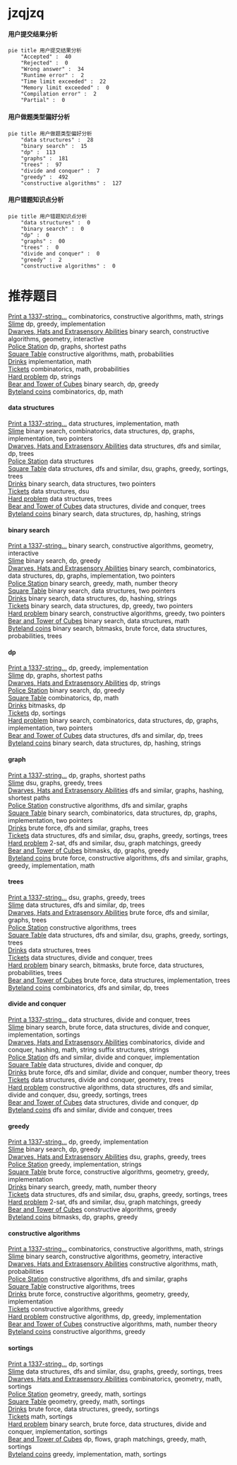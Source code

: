 # jzqjzq
<!-- tabs:start -->
#### **用户提交结果分析**

```mermaid
pie title 用户提交结果分析
    "Accepted" :  40
    "Rejected" :  0
    "Wrong answer" :  34
    "Runtime error" :  2
    "Time limit exceeded" :  22
    "Memory limit exceeded" :  0
    "Compilation error" :  2
    "Partial" :  0
```
#### **用户做题类型偏好分析**

```mermaid
pie title 用户做题类型偏好分析
    "data structures" :  28
    "binary search" :  15
    "dp" :  113
    "graphs" :  181
    "trees" :  97
    "divide and conquer" :  7
    "greedy" :  492
    "constructive algorithms" :  127
```
#### **用户错题知识点分析**

```mermaid
pie title 用户错题知识点分析
    "data structures" :  0
    "binary search" :  0
    "dp" :  0
    "graphs" :  00
    "trees" :  0
    "divide and conquer" :  0
    "greedy" :  2
    "constructive algorithms" :  0
```
<!-- tabs:end -->
# 推荐题目
[Print a 1337-string...](http://codeforces.com/problemset/problem/1202/D)		combinatorics,
                        constructive algorithms,
                        math,
                        strings		  
[Slime](http://codeforces.com/problemset/problem/1038/D)		dp,
                        greedy,
                        implementation		  
[Dwarves, Hats and Extrasensory Abilities](https://codeforces.com/contest/1064/problem/E)		binary search,
                        constructive algorithms,
                        geometry,
                        interactive		  
[Police Station](http://codeforces.com/problemset/problem/208/C)		dp,
                        graphs,
                        shortest paths		  
[Square Table](https://codeforces.com/contest/418/problem/C)		constructive algorithms,
                        math,
                        probabilities		  
[Drinks](http://codeforces.com/problemset/problem/200/B)		implementation,
                        math		  
[Tickets](http://codeforces.com/problemset/problem/26/D)		combinatorics,
                        math,
                        probabilities		  
[Hard problem](http://codeforces.com/problemset/problem/706/C)		dp,
                        strings		  
[Bear and Tower of Cubes](http://codeforces.com/problemset/problem/679/B)		binary search,
                        dp,
                        greedy		  
[Byteland coins](https://codeforces.com/contest/759/problem/E)		combinatorics,
                        dp,
                        math		  
<!-- tabs:start -->
#### **data structures**
[Print a 1337-string...](http://codeforces.com/problemset/problem/819/B)		data structures,
                        implementation,
                        math		  
[Slime](http://codeforces.com/problemset/problem/1470/E)		binary search,
                        combinatorics,
                        data structures,
                        dp,
                        graphs,
                        implementation,
                        two pointers		  
[Dwarves, Hats and Extrasensory Abilities](http://codeforces.com/problemset/problem/494/D)		data structures,
                        dfs and similar,
                        dp,
                        trees		  
[Police Station](https://codeforces.com/contest/1053/problem/C)		data structures		  
[Square Table](http://codeforces.com/problemset/problem/1042/F)		data structures,
                        dfs and similar,
                        dsu,
                        graphs,
                        greedy,
                        sortings,
                        trees		  
[Drinks](http://codeforces.com/problemset/problem/1041/D)		binary search,
                        data structures,
                        two pointers		  
[Tickets](http://codeforces.com/problemset/problem/13/E)		data structures,
                        dsu		  
[Hard problem](https://codeforces.com/contest/1434/problem/D)		data structures,
                        trees		  
[Bear and Tower of Cubes](http://codeforces.com/problemset/problem/379/F)		data structures,
                        divide and conquer,
                        trees		  
[Byteland coins](http://codeforces.com/problemset/problem/1051/E)		binary search,
                        data structures,
                        dp,
                        hashing,
                        strings		  
#### **binary search**
[Print a 1337-string...](https://codeforces.com/contest/1064/problem/E)		binary search,
                        constructive algorithms,
                        geometry,
                        interactive		  
[Slime](http://codeforces.com/problemset/problem/679/B)		binary search,
                        dp,
                        greedy		  
[Dwarves, Hats and Extrasensory Abilities](http://codeforces.com/problemset/problem/1470/E)		binary search,
                        combinatorics,
                        data structures,
                        dp,
                        graphs,
                        implementation,
                        two pointers		  
[Police Station](http://codeforces.com/problemset/problem/1468/L)		binary search,
                        greedy,
                        math,
                        number theory		  
[Square Table](http://codeforces.com/problemset/problem/1041/D)		binary search,
                        data structures,
                        two pointers		  
[Drinks](http://codeforces.com/problemset/problem/1051/E)		binary search,
                        data structures,
                        dp,
                        hashing,
                        strings		  
[Tickets](http://codeforces.com/problemset/problem/1492/C)		binary search,
                        data structures,
                        dp,
                        greedy,
                        two pointers		  
[Hard problem](http://codeforces.com/problemset/problem/1463/D)		binary search,
                        constructive algorithms,
                        greedy,
                        two pointers		  
[Bear and Tower of Cubes](http://codeforces.com/problemset/problem/1490/G)		binary search,
                        data structures,
                        math		  
[Byteland coins](http://codeforces.com/problemset/problem/1479/D)		binary search,
                        bitmasks,
                        brute force,
                        data structures,
                        probabilities,
                        trees		  
#### **dp**
[Print a 1337-string...](http://codeforces.com/problemset/problem/1038/D)		dp,
                        greedy,
                        implementation		  
[Slime](http://codeforces.com/problemset/problem/208/C)		dp,
                        graphs,
                        shortest paths		  
[Dwarves, Hats and Extrasensory Abilities](http://codeforces.com/problemset/problem/706/C)		dp,
                        strings		  
[Police Station](http://codeforces.com/problemset/problem/679/B)		binary search,
                        dp,
                        greedy		  
[Square Table](https://codeforces.com/contest/759/problem/E)		combinatorics,
                        dp,
                        math		  
[Drinks](https://codeforces.com/contest/800/problem/D)		bitmasks,
                        dp		  
[Tickets](http://codeforces.com/problemset/problem/459/E)		dp,
                        sortings		  
[Hard problem](http://codeforces.com/problemset/problem/1470/E)		binary search,
                        combinatorics,
                        data structures,
                        dp,
                        graphs,
                        implementation,
                        two pointers		  
[Bear and Tower of Cubes](http://codeforces.com/problemset/problem/494/D)		data structures,
                        dfs and similar,
                        dp,
                        trees		  
[Byteland coins](http://codeforces.com/problemset/problem/1051/E)		binary search,
                        data structures,
                        dp,
                        hashing,
                        strings		  
#### **graph**
[Print a 1337-string...](http://codeforces.com/problemset/problem/208/C)		dp,
                        graphs,
                        shortest paths		  
[Slime](http://codeforces.com/problemset/problem/436/C)		dsu,
                        graphs,
                        greedy,
                        trees		  
[Dwarves, Hats and Extrasensory Abilities](http://codeforces.com/problemset/problem/567/E)		dfs and similar,
                        graphs,
                        hashing,
                        shortest paths		  
[Police Station](http://codeforces.com/problemset/problem/1217/D)		constructive algorithms,
                        dfs and similar,
                        graphs		  
[Square Table](http://codeforces.com/problemset/problem/1470/E)		binary search,
                        combinatorics,
                        data structures,
                        dp,
                        graphs,
                        implementation,
                        two pointers		  
[Drinks](http://codeforces.com/problemset/problem/852/I)		brute force,
                        dfs and similar,
                        graphs,
                        trees		  
[Tickets](http://codeforces.com/problemset/problem/1042/F)		data structures,
                        dfs and similar,
                        dsu,
                        graphs,
                        greedy,
                        sortings,
                        trees		  
[Hard problem](http://codeforces.com/problemset/problem/468/B)		2-sat,
                        dfs and similar,
                        dsu,
                        graph matchings,
                        greedy		  
[Bear and Tower of Cubes](https://codeforces.com/contest/1341/problem/D)		bitmasks,
                        dp,
                        graphs,
                        greedy		  
[Byteland coins](http://codeforces.com/problemset/problem/1487/C)		brute force,
                        constructive algorithms,
                        dfs and similar,
                        graphs,
                        greedy,
                        implementation,
                        math		  
#### **trees**
[Print a 1337-string...](http://codeforces.com/problemset/problem/436/C)		dsu,
                        graphs,
                        greedy,
                        trees		  
[Slime](http://codeforces.com/problemset/problem/494/D)		data structures,
                        dfs and similar,
                        dp,
                        trees		  
[Dwarves, Hats and Extrasensory Abilities](http://codeforces.com/problemset/problem/852/I)		brute force,
                        dfs and similar,
                        graphs,
                        trees		  
[Police Station](https://codeforces.com/contest/902/problem/C)		constructive algorithms,
                        trees		  
[Square Table](http://codeforces.com/problemset/problem/1042/F)		data structures,
                        dfs and similar,
                        dsu,
                        graphs,
                        greedy,
                        sortings,
                        trees		  
[Drinks](https://codeforces.com/contest/1434/problem/D)		data structures,
                        trees		  
[Tickets](http://codeforces.com/problemset/problem/379/F)		data structures,
                        divide and conquer,
                        trees		  
[Hard problem](http://codeforces.com/problemset/problem/1479/D)		binary search,
                        bitmasks,
                        brute force,
                        data structures,
                        probabilities,
                        trees		  
[Bear and Tower of Cubes](http://codeforces.com/problemset/problem/1511/C)		brute force,
                        data structures,
                        implementation,
                        trees		  
[Byteland coins](http://codeforces.com/problemset/problem/1499/F)		combinatorics,
                        dfs and similar,
                        dp,
                        trees		  
#### **divide and conquer**
[Print a 1337-string...](http://codeforces.com/problemset/problem/379/F)		data structures,
                        divide and conquer,
                        trees		  
[Slime](http://codeforces.com/problemset/problem/1461/D)		binary search,
                        brute force,
                        data structures,
                        divide and conquer,
                        implementation,
                        sortings		  
[Dwarves, Hats and Extrasensory Abilities](http://codeforces.com/problemset/problem/1466/G)		combinatorics,
                        divide and conquer,
                        hashing,
                        math,
                        string suffix structures,
                        strings		  
[Police Station](http://codeforces.com/problemset/problem/1490/D)		dfs and similar,
                        divide and conquer,
                        implementation		  
[Square Table](https://codeforces.com/contest/1483/problem/C)		data structures,
                        divide and conquer,
                        dp		  
[Drinks](http://codeforces.com/problemset/problem/1491/E)		brute force,
                        dfs and similar,
                        divide and conquer,
                        number theory,
                        trees		  
[Tickets](http://codeforces.com/problemset/problem/1303/G)		data structures,
                        divide and conquer,
                        geometry,
                        trees		  
[Hard problem](http://codeforces.com/problemset/problem/1494/D)		constructive algorithms,
                        data structures,
                        dfs and similar,
                        divide and conquer,
                        dsu,
                        greedy,
                        sortings,
                        trees		  
[Bear and Tower of Cubes](http://codeforces.com/problemset/problem/1482/E)		data structures,
                        divide and conquer,
                        dp		  
[Byteland coins](http://codeforces.com/problemset/problem/566/C)		dfs and similar,
                        divide and conquer,
                        trees		  
#### **greedy**
[Print a 1337-string...](http://codeforces.com/problemset/problem/1038/D)		dp,
                        greedy,
                        implementation		  
[Slime](http://codeforces.com/problemset/problem/679/B)		binary search,
                        dp,
                        greedy		  
[Dwarves, Hats and Extrasensory Abilities](http://codeforces.com/problemset/problem/436/C)		dsu,
                        graphs,
                        greedy,
                        trees		  
[Police Station](https://codeforces.com/contest/1086/problem/C)		greedy,
                        implementation,
                        strings		  
[Square Table](https://codeforces.com/contest/1293/problem/D)		brute force,
                        constructive algorithms,
                        geometry,
                        greedy,
                        implementation		  
[Drinks](http://codeforces.com/problemset/problem/1468/L)		binary search,
                        greedy,
                        math,
                        number theory		  
[Tickets](http://codeforces.com/problemset/problem/1042/F)		data structures,
                        dfs and similar,
                        dsu,
                        graphs,
                        greedy,
                        sortings,
                        trees		  
[Hard problem](http://codeforces.com/problemset/problem/468/B)		2-sat,
                        dfs and similar,
                        dsu,
                        graph matchings,
                        greedy		  
[Bear and Tower of Cubes](https://codeforces.com/contest/298/problem/D)		constructive algorithms,
                        greedy		  
[Byteland coins](https://codeforces.com/contest/1341/problem/D)		bitmasks,
                        dp,
                        graphs,
                        greedy		  
#### **constructive algorithms**
[Print a 1337-string...](http://codeforces.com/problemset/problem/1202/D)		combinatorics,
                        constructive algorithms,
                        math,
                        strings		  
[Slime](https://codeforces.com/contest/1064/problem/E)		binary search,
                        constructive algorithms,
                        geometry,
                        interactive		  
[Dwarves, Hats and Extrasensory Abilities](https://codeforces.com/contest/418/problem/C)		constructive algorithms,
                        math,
                        probabilities		  
[Police Station](http://codeforces.com/problemset/problem/1217/D)		constructive algorithms,
                        dfs and similar,
                        graphs		  
[Square Table](https://codeforces.com/contest/902/problem/C)		constructive algorithms,
                        trees		  
[Drinks](https://codeforces.com/contest/1293/problem/D)		brute force,
                        constructive algorithms,
                        geometry,
                        greedy,
                        implementation		  
[Tickets](https://codeforces.com/contest/298/problem/D)		constructive algorithms,
                        greedy		  
[Hard problem](http://codeforces.com/problemset/problem/538/B)		constructive algorithms,
                        dp,
                        greedy,
                        implementation		  
[Bear and Tower of Cubes](http://codeforces.com/problemset/problem/1511/B)		constructive algorithms,
                        math,
                        number theory		  
[Byteland coins](http://codeforces.com/problemset/problem/1493/A)		constructive algorithms,
                        greedy		  
#### **sortings**
[Print a 1337-string...](http://codeforces.com/problemset/problem/459/E)		dp,
                        sortings		  
[Slime](http://codeforces.com/problemset/problem/1042/F)		data structures,
                        dfs and similar,
                        dsu,
                        graphs,
                        greedy,
                        sortings,
                        trees		  
[Dwarves, Hats and Extrasensory Abilities](http://codeforces.com/problemset/problem/1284/E)		combinatorics,
                        geometry,
                        math,
                        sortings		  
[Police Station](https://codeforces.com/contest/1496/problem/C)		geometry,
                        greedy,
                        math,
                        sortings		  
[Square Table](http://codeforces.com/problemset/problem/1495/A)		geometry,
                        greedy,
                        math,
                        sortings		  
[Drinks](http://codeforces.com/problemset/problem/1497/A)		brute force,
                        data structures,
                        greedy,
                        sortings		  
[Tickets](http://codeforces.com/problemset/problem/1427/A)		math,
                        sortings		  
[Hard problem](http://codeforces.com/problemset/problem/1461/D)		binary search,
                        brute force,
                        data structures,
                        divide and conquer,
                        implementation,
                        sortings		  
[Bear and Tower of Cubes](http://codeforces.com/problemset/problem/1437/C)		dp,
                        flows,
                        graph matchings,
                        greedy,
                        math,
                        sortings		  
[Byteland coins](http://codeforces.com/problemset/problem/1473/A)		greedy,
                        implementation,
                        math,
                        sortings		  
<!-- tabs:end -->
